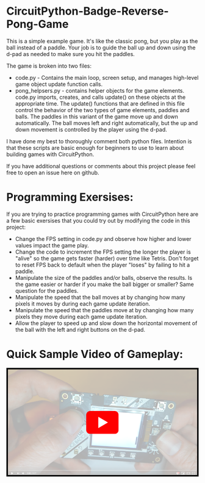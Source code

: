 # CircuitPython-Badge-Reverse-Pong-Game

This is a simple example game. It's like the classic pong, but you play as the ball instead of a paddle. Your job is to guide the ball up and down using the d-pad as needed to make sure you hit the paddles.

The game is broken into two files: 

 - code.py - Contains the main loop, screen setup, and manages high-level game object update function calls.
 - pong_helpsers.py - contains helper objects for the game elements. code.py imports, creates, and calls update() on these objects at the appropriate time. The update() functions that are defined in this file control the behavior of the two types of game elements, paddles and balls. The paddles in this variant of the game move up and down automatically. The ball moves left and right automatically, but the up and down movement is controlled by the player using the d-pad. 
 
I have done my best to thoroughly comment both python files. Intention is that these scripts are basic enough for beginners to use to learn about building games with CircuitPython.

If you have additional questions or comments about this project please feel free to open an issue here on github.

# Programming Exersises:
If you are trying to practice programming games with CircuitPython here are a few basic exersises that you could try out by modifying the code in this project:

 - Change the FPS setting in code.py and observe how higher and lower values impact the game play. 
 - Change the code to increment the FPS setting the longer the player is "alive" so the game gets faster (harder) over time like Tetris. Don't forget to reset FPS back to default when the player "loses" by failing to hit a paddle.
 - Manipulate the size of the paddles and/or balls, observe the results. Is the game easier or harder if you make the ball bigger or smaller? Same question for the paddles.
 - Manipulate the speed that the ball moves at by changing how many pixels it moves by during each game update iteration.
 - Manipulate the speed that the paddles move at by changing how many pixels they move during each game update iteration.
 - Allow the player to speed up and slow down the horizontal movement of the ball with the left and right buttons on the d-pad.

# Quick Sample Video of Gameplay:
[![Youtube Video Link](https://github.com/FoamyGuy/CircuitPython-Badge-Reverse-Pong-Game/blob/master/yt_thumb.png?raw=true)](https://www.youtube.com/watch?v=y5f90KyQ64g)